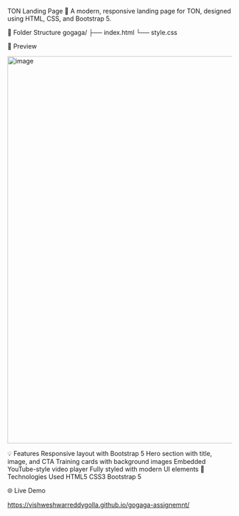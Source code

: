 TON Landing Page 🚀
A modern, responsive landing page for TON, designed using HTML, CSS, and Bootstrap 5.

📁 Folder Structure
gogaga/
├── index.html
└── style.css


📸 Preview

<img width="1832" height="868" alt="image" src="https://github.com/user-attachments/assets/5d5434ba-fe3b-4292-9df3-111eb908717d" />


💡 Features
Responsive layout with Bootstrap 5
Hero section with title, image, and CTA
Training cards with background images
Embedded YouTube-style video player
Fully styled with modern UI elements
🔗 Technologies Used
HTML5
CSS3
Bootstrap 5

🌐 Live Demo

https://vishweshwarreddygolla.github.io/gogaga-assignemnt/


